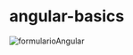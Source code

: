 # angular-basics
 
![formularioAngular](https://user-images.githubusercontent.com/65626976/125549771-e7122b9a-29d7-4317-96b6-cf94e4061646.PNG)
